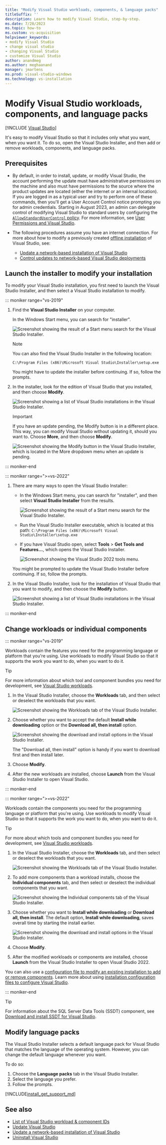 ```yaml
---
title: "Modify Visual Studio workloads, components, & language packs"
titleSuffix: ''
description: Learn how to modify Visual Studio, step-by-step.
ms.date: 7/28/2023
ms.topic: how-to
ms.custom: vs-acquisition
helpviewer_keywords:
- modify Visual Studio
- change visual studio
- changing Visual Studio
- customize Visual Studio
author: anandmeg
ms.author: meghaanand
manager: jmartens
ms.prod: visual-studio-windows
ms.technology: vs-installation
---
```

# Modify Visual Studio workloads, components, and language packs

 [!INCLUDE [Visual Studio](~/includes/applies-to-version/vs-windows-only.md)]

It's easy to modify Visual Studio so that it includes only what you want, when you want it. To do so, open the Visual Studio Installer, and then add or remove workloads, components, and language packs.

## Prerequisites

- By default, in order to install, update, or modify Visual Studio, the account performing the update must have administrative permissions on the machine and also must have permissions to the source where the product updates are located (either the internet or an internal location). If you are logged in as a typical user and try to perform one of these commands, then you'll get a User Account Control notice prompting you for admin credentials. Starting in August 2023, an admin can delegate control of modifying Visual Studio to standard users by configuring the [`AllowStandardUserControl` policy](https://aka.ms/vs/setup/policies). For more information, see [User Permissions and Visual Studio](../ide/user-permissions-and-visual-studio.md).

- The following procedures assume you have an internet connection. For more about how to modify a previously created [offline installation](create-an-offline-installation-of-visual-studio.md) of Visual Studio, see:
  - [Update a network-based installation of Visual Studio](update-a-network-installation-of-visual-studio.md)
  - [Control updates to network-based Visual Studio deployments](controlling-updates-to-visual-studio-deployments.md)

## Launch the installer to modify your installation

To modify your Visual Studio installation, you first need to launch the Visual Studio Installer, and then select a Visual Studio installation to modify.

::: moniker range="vs-2019"

1. Find the **Visual Studio Installer** on your computer.

     In the Windows Start menu, you can search for "installer".

     ![Screenshot showing the result of a Start menu search for the Visual Studio Installer.](media/vs-2019/visual-studio-installer.png "Search for the Visual Studio Installer")

     > [!NOTE]
     > You can also find the Visual Studio Installer in the following location:
     >
     > `C:\Program Files (x86)\Microsoft Visual Studio\Installer\setup.exe`

    You might have to update the installer before continuing. If so, follow the prompts.

1. In the installer, look for the edition of Visual Studio that you installed, and then choose **Modify**.

     ![Screenshot showing a list of Visual Studio installations in the Visual Studio Installer.](media/vs-2019/vs-installer-modify.png "Choose Visual Studio 2019 edition and then modify")

     > [!IMPORTANT]
     > If you have an update pending, the Modify button is in a different place. This way, you can modify Visual Studio without updating it, should you want to. Choose **More**, and then choose **Modify**.
     >
     > ![Screenshot showing the Modify button in the Visual Studio Installer, which is located in the More dropdown menu when an update is pending.](media/vs-2019/modify-update-visual-studio.png "Update or modify Visual Studio 2019")

::: moniker-end

::: moniker range=">=vs-2022"

1. There are many ways to open the Visual Studio Installer:

   - In the Windows Start menu, you can search for "installer", and then select **Visual Studio Installer** from the results.

     ![Screenshot showing the result of a Start menu search for the Visual Studio Installer.](media/vs-2022/vs-installer.png "Search for the Visual Studio Installer")

   - Run the Visual Studio Installer executable, which is located at this path: `C:\Program Files (x86)\Microsoft Visual Studio\Installer\setup.exe`

   - If you have Visual Studio open, select **Tools** > **Get Tools and Features...**, which opens the Visual Studio Installer.

     ![Screenshot showing the Visual Studio 2022 tools menu.](media/vs-2022/vs-tools-menu.png "Visual Studio 2022 tools menu")

   You might be prompted to update the Visual Studio Installer before continuing. If so, follow the prompts.

1. In the Visual Studio Installer, look for the installation of Visual Studio that you want to modify, and then choose the **Modify** button.

     ![Screenshot showing a list of Visual Studio installations in the Visual Studio Installer.](media/vs-2022/vs-installer-modify.png "Choose a Visual Studio installation to modify")

::: moniker-end

## Change workloads or individual components

::: moniker range="vs-2019"

 Workloads contain the features you need for the programming language or platform that you're using. Use workloads to modify Visual Studio so that it supports the work you want to do, when you want to do it.

 > [!TIP]
>For more information about which tool and component bundles you need for development, see [Visual Studio workloads](https://visualstudio.microsoft.com/vs/#workloads).

1. In the Visual Studio Installer, choose the **Workloads** tab, and then select or deselect the workloads that you want.

    ![Screenshot showing the Workloads tab of the Visual Studio Installer.](media/vs-2019/vs-installer-modify-workloads.png "Choose a workload in Visual Studio 2019")

1. Choose whether you want to accept the default **Install while downloading** option or the **Download all, then install** option.

    ![Screenshot showing the download and install options in the Visual Studio Installer.](media/vs-2019/vs-installer-choose-install-or-download.png "Choose to install while downloading or to download first and install later")

    The "Download all, then install" option is handy if you want to download first and then install later.

1. Choose **Modify**.

1. After the new workloads are installed, choose **Launch** from the Visual Studio Installer to open Visual Studio.

::: moniker-end

::: moniker range=">=vs-2022"

Workloads contain the components you need for the programming language or platform that you're using. Use workloads to modify Visual Studio so that it supports the work you want to do, when you want to do it.

> [!TIP]
> For more about which tools and component bundles you need for development, see [Visual Studio workloads](https://visualstudio.microsoft.com/vs/#workloads).

1. In the Visual Studio Installer, choose the **Workloads** tab, and then select or deselect the workloads that you want.

    ![Screenshot showing the Workloads tab of the Visual Studio Installer.](media/vs-2022/vs-installer-modify-workloads.png "Choose workloads in the Visual Studio Installer")

1. To add more components than a workload installs, choose the **Individual components** tab, and then select or deselect the individual components that you want.

    ![Screenshot showing the Individual components tab of the Visual Studio Installer.](media/vs-2022/vs-installer-individual-components.png "Choose individual components in the Visual Studio Installer")

1. Choose whether you want to **Install while downloading** or **Download all, then install**. The default option, **Install while downloading**, saves overall time by starting the install earlier.

    ![Screenshot showing the download and install options in the Visual Studio Installer.](media/vs-2022/vs-installer-choose-install-or-download.png "Download and install sequence options in the Visual Studio Installer")

1. Choose **Modify**.

1. After the modified workloads or components are installed, choose **Launch** from the Visual Studio Installer to open Visual Studio 2022.

You can also use a [configuration file to modify an existing installation to add or remove components](import-export-installation-configurations.md#use-a-configuration-file-to-add-components-to-an-existing-installation). Learn more about using [installation configuration files to configure Visual Studio](import-export-installation-configurations.md).

::: moniker-end

> [!TIP]
> For information about the SQL Server Data Tools (SSDT) component, see [Download and install SSDT for Visual Studio](/sql/ssdt/download-sql-server-data-tools-ssdt?view=sql-server-ver15&preserve-view=true).

## Modify language packs

The Visual Studio Installer selects a default language pack for Visual Studio that matches the language of the operating system. However, you can change the default language whenever you want.

To do so:

1. Choose the **Language packs** tab in the Visual Studio Installer.
1. Select the language you prefer.
1. Follow the prompts.

[!INCLUDE[install_get_support_md](includes/install_get_support_md.md)]

## See also

* [List of Visual Studio workload & component IDs](workload-and-component-ids.md)
* [Update Visual Studio](update-visual-studio.md)
* [Update a network-based installation of Visual Studio](update-a-network-installation-of-visual-studio.md)
* [Uninstall Visual Studio](uninstall-visual-studio.md)
